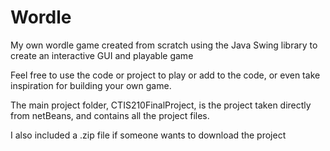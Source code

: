 # Wordle
My own wordle game created from scratch using the Java Swing library to create an interactive GUI and playable game

Feel free to use the code or project to play or add to the code, or even take inspiration for building your own game.

The main project folder, CTIS210FinalProject, is the project taken directly from netBeans, and contains all the project files.

I also included a .zip file if someone wants to download the project
